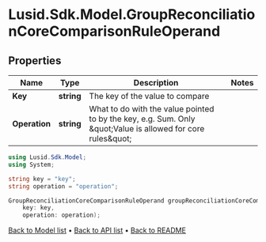 # Lusid.Sdk.Model.GroupReconciliationCoreComparisonRuleOperand

## Properties

Name | Type | Description | Notes
------------ | ------------- | ------------- | -------------
**Key** | **string** | The key of the value to compare | 
**Operation** | **string** | What to do with the value pointed to by the key, e.g. Sum. Only \&quot;Value is allowed for core rules\&quot; | 

```csharp
using Lusid.Sdk.Model;
using System;

string key = "key";
string operation = "operation";

GroupReconciliationCoreComparisonRuleOperand groupReconciliationCoreComparisonRuleOperandInstance = new GroupReconciliationCoreComparisonRuleOperand(
    key: key,
    operation: operation);
```

[Back to Model list](../README.md#documentation-for-models) &#8226; [Back to API list](../README.md#documentation-for-api-endpoints) &#8226; [Back to README](../README.md)
